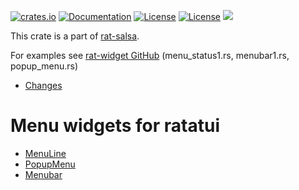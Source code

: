[![crates.io](https://img.shields.io/crates/v/rat-menu.svg)](https://crates.io/crates/rat-menu)
[![Documentation](https://docs.rs/rat-menu/badge.svg)](https://docs.rs/rat-menu)
[![License](https://img.shields.io/badge/license-MIT-blue.svg)](https://opensource.org/licenses/MIT)
[![License](https://img.shields.io/badge/license-APACHE-blue.svg)](https://www.apache.org/licenses/LICENSE-2.0)
![](https://tokei.rs/b1/github/thscharler/rat-menu)

This crate is a part of [rat-salsa][refRatSalsa].

For examples see [rat-widget GitHub][refGitHubWidget]
(menu_status1.rs, menubar1.rs, popup_menu.rs)

* [Changes](https://github.com/thscharler/rat-menu/blob/master/changes.md)

# Menu widgets for ratatui

* [MenuLine](crate::menuline::MenuLine)
* [PopupMenu](crate::popup_menu::PopupMenu)
* [Menubar](crate::menubar::Menubar)

[refGitHubWidget]: https://github.com/thscharler/rat-widget/tree/master/examples

[refRatSalsa]: https://docs.rs/rat-salsa/latest/rat_salsa/